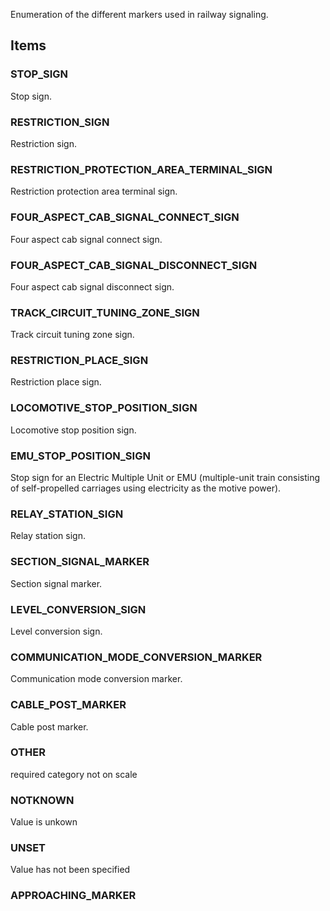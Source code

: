 Enumeration of the different markers used in railway signaling.

<!-- end of short definition -->


## Items

### STOP_SIGN
Stop sign.

### RESTRICTION_SIGN
Restriction sign.

### RESTRICTION_PROTECTION_AREA_TERMINAL_SIGN
Restriction protection area terminal sign.

### FOUR_ASPECT_CAB_SIGNAL_CONNECT_SIGN
Four aspect cab signal connect sign.

### FOUR_ASPECT_CAB_SIGNAL_DISCONNECT_SIGN
Four aspect cab signal disconnect sign.

### TRACK_CIRCUIT_TUNING_ZONE_SIGN
Track circuit tuning zone sign.

### RESTRICTION_PLACE_SIGN
Restriction place sign.

### LOCOMOTIVE_STOP_POSITION_SIGN
Locomotive stop position sign.

### EMU_STOP_POSITION_SIGN
Stop sign for an Electric Multiple Unit or EMU (multiple-unit train consisting of self-propelled carriages using electricity as the motive power).

### RELAY_STATION_SIGN
Relay station sign.

### SECTION_SIGNAL_MARKER
Section signal marker.

### LEVEL_CONVERSION_SIGN
Level conversion sign.

### COMMUNICATION_MODE_CONVERSION_MARKER
Communication mode conversion marker.

### CABLE_POST_MARKER
Cable post marker.

### OTHER
required category not on scale

### NOTKNOWN
Value is unkown

### UNSET
Value has not been specified

### APPROACHING_MARKER

